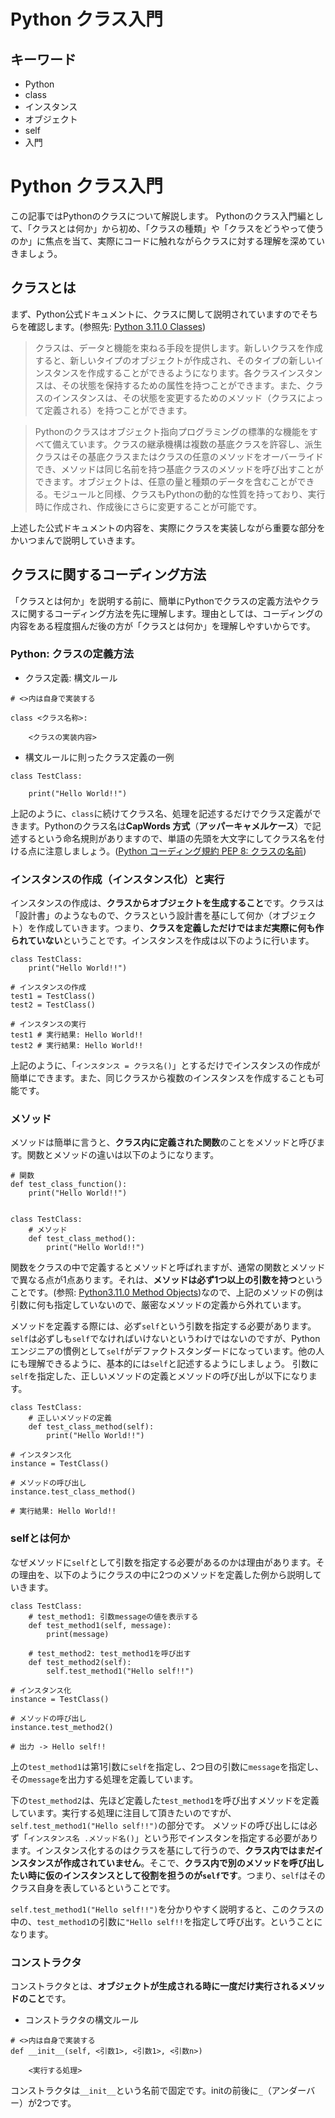 # Python クラス入門

## キーワード

- Python
- class
- インスタンス
- オブジェクト
- self
- 入門

# Python クラス入門

この記事ではPythonのクラスについて解説します。
Pythonのクラス入門編として、「クラスとは何か」から初め、「クラスの種類」や「クラスをどうやって使うのか」に焦点を当て、実際にコードに触れながらクラスに対する理解を深めていきましょう。

## クラスとは

まず、Python公式ドキュメントに、クラスに関して説明されていますのでそちらを確認します。(参照先: [Python 3.11.0 Classes](https://docs.python.org/3/tutorial/classes.html#classes))

> クラスは、データと機能を束ねる手段を提供します。新しいクラスを作成すると、新しいタイプのオブジェクトが作成され、そのタイプの新しいインスタンスを作成することができるようになります。各クラスインスタンスは、その状態を保持するための属性を持つことができます。また、クラスのインスタンスは、その状態を変更するためのメソッド（クラスによって定義される）を持つことができます。

> Pythonのクラスはオブジェクト指向プログラミングの標準的な機能をすべて備えています。クラスの継承機構は複数の基底クラスを許容し、派生クラスはその基底クラスまたはクラスの任意のメソッドをオーバーライドでき、メソッドは同じ名前を持つ基底クラスのメソッドを呼び出すことができます。オブジェクトは、任意の量と種類のデータを含むことができる。モジュールと同様、クラスもPythonの動的な性質を持っており、実行時に作成され、作成後にさらに変更することが可能です。

上述した公式ドキュメントの内容を、実際にクラスを実装しながら重要な部分をかいつまんで説明していきます。

## クラスに関するコーディング方法

「クラスとは何か」を説明する前に、簡単にPythonでクラスの定義方法やクラスに関するコーディング方法を先に理解します。理由としては、コーディングの内容をある程度掴んだ後の方が「クラスとは何か」を理解しやすいからです。

### Python: クラスの定義方法

- クラス定義: 構文ルール

```python:
# <>内は自身で実装する

class <クラス名称>:

    <クラスの実装内容>
```

- 構文ルールに則ったクラス定義の一例

```python:
class TestClass:

    print("Hello World!!")
```

上記のように、`class`に続けてクラス名、処理を記述するだけでクラス定義ができます。Pythonのクラス名は**CapWords 方式**（**アッパーキャメルケース**）で記述するという命名規則がありますので、単語の先頭を大文字にしてクラス名を付ける点に注意しましょう。([Python コーディング規約 PEP 8: クラスの名前](https://pep8-ja.readthedocs.io/ja/latest/#section-26))

### インスタンスの作成（インスタンス化）と実行

インスタンスの作成は、**クラスからオブジェクトを生成すること**です。クラスは「設計書」のようなもので、クラスという設計書を基にして何か（オブジェクト）を作成していきます。つまり、**クラスを定義しただけではまだ実際に何も作られていない**ということです。インスタンスを作成は以下のように行います。

```python:
class TestClass:
    print("Hello World!!")

# インスタンスの作成
test1 = TestClass()
test2 = TestClass()

# インスタンスの実行
test1 # 実行結果: Hello World!!
test2 # 実行結果: Hello World!!
```

上記のように、「`インスタンス = クラス名()`」とするだけでインスタンスの作成が簡単にできます。また、同じクラスから複数のインスタンスを作成することも可能です。

### メソッド

メソッドは簡単に言うと、**クラス内に定義された関数**のことをメソッドと呼びます。関数とメソッドの違いは以下のようになります。

```python:
# 関数
def test_class_function():
    print("Hello World!!")


class TestClass:
    # メソッド
    def test_class_method():
        print("Hello World!!")
```

関数をクラスの中で定義するとメソッドと呼ばれますが、通常の関数とメソッドで異なる点が1点あります。それは、**メソッドは必ず1つ以上の引数を持つ**ということです。(参照: [Python3.11.0 Method Objects](https://docs.python.org/3/tutorial/classes.html#method-objects))なので、上記のメソッドの例は引数に何も指定していないので、厳密なメソッドの定義から外れています。

メソッドを定義する際には、必ず`self`という引数を指定する必要があります。`self`は必ずしも`self`でなければいけないというわけではないのですが、Pythonエンジニアの慣例として`self`がデファクトスタンダードになっています。他の人にも理解できるように、基本的には`self`と記述するようにしましょう。
引数に`self`を指定した、正しいメソッドの定義とメソッドの呼び出しが以下になります。

```python:
class TestClass:
    # 正しいメソッドの定義
    def test_class_method(self):
        print("Hello World!!")

# インスタンス化
instance = TestClass()

# メソッドの呼び出し
instance.test_class_method()

# 実行結果: Hello World!!
```

### selfとは何か

なぜメソッドに`self`として引数を指定する必要があるのかは理由があります。その理由を、以下のようにクラスの中に2つのメソッドを定義した例から説明していきます。

```python:
class TestClass:
    # test_method1: 引数messageの値を表示する
    def test_method1(self, message):
        print(message)

    # test_method2: test_method1を呼び出す
    def test_method2(self):
        self.test_method1("Hello self!!")

# インスタンス化
instance = TestClass()

# メソッドの呼び出し
instance.test_method2()

# 出力 -> Hello self!!
```

上の`test_method1`は第1引数に`self`を指定し、2つ目の引数に`message`を指定し、その`message`を出力する処理を定義しています。

下の`test_method2`は、先ほど定義した`test_method1`を呼び出すメソッドを定義しています。実行する処理に注目して頂きたいのですが、`self.test_method1("Hello self!!")`の部分です。
メソッドの呼び出しには必ず「`インスタンス名 .メソッド名()`」という形でインスタンを指定する必要があります。インスタンス化するのはクラスを基にして行うので、**クラス内ではまだインスタンスが作成されていません**。そこで、**クラス内で別のメソッドを呼び出したい時に仮のインスタンスとして役割を担うのが`self`です**。つまり、`self`はそのクラス自身を表しているということです。

`self.test_method1("Hello self!!")`を分かりやすく説明すると、このクラスの中の、`test_method1`の引数に`"Hello self!!`を指定して呼び出す。ということになります。

### コンストラクタ

コンストラクタとは、**オブジェクトが生成される時に一度だけ実行されるメソッドのこと**です。

- コンストラクタの構文ルール

```python:
# <>内は自身で実装する
def __init__(self, <引数1>, <引数1>, <引数n>)

    <実行する処理>
```

コンストラクタは`__init__`という名前で固定です。initの前後に`_`（アンダーバー）が2つです。
